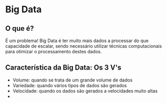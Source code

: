 # Big Data

## O que é?
É um problema! Big Data é ter muito mais dados a processar do que capacidade de escalar, sendo necessário utilizar técnicas computacionais para otimizar o processamento destes dados.

## Característica da Big Data: Os 3 V's
- Volume: quando se trata de um grande volume de dados
- Variedade: quando vários tipos de dados são gerados
- Velocidade: quando os dados são gerados a velocidades muito altas
- 
